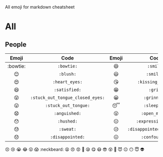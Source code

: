All emoji for markdown cheatsheet

# All

## People
| Emoji | Code | Emoji | Code | Emoji | Code | Emoji | Code |
| :---: | :---: | :---: | :---: | :---: | :---: | :---: | :---: |
:bowtie: | ``:bowtie:`` | :smile: | ``:smile:`` | :laughing: | ``:laughing:`` | :laughing: | ``:laughing:``
:blush: | ``:blush:`` | :smiley: | ``:smiley:`` | :relaxed: | ``:relaxed:`` | :smirk: | ``:smirk:``
:heart_eyes: | ``:heart_eyes:`` | :kissing_heart: | ``:kissing_heart:`` | :kissing_closed_eyes: | ``:kissing_closed_eyes:`` | :flushed: | ``:flushed:`` | :relieved: | ``:relieved:``
:satisfied: | ``:satisfied:`` | :grin: | ``:grin:`` | :wink: | ``:wink:`` | :stuck_out_tongue_winking_eye: | ``:stuck_out_tongue_winking_eye:``
:stuck_out_tongue_closed_eyes: | ``:stuck_out_tongue_closed_eyes:`` | :grinning: | ``:grinning:`` | :kissing: | ``:kissing:`` | :kissing_smiling_eyes: | ``:kissing_smiling_eyes:``
:stuck_out_tongue: | ``:stuck_out_tongue:`` | :sleeping: | ``:sleeping:`` | :worried: | ``:worried:`` | :frowning: | ``:frowning:``
:anguished: | ``:anguished:`` | :open_mouth: | ``:open_mouth:`` | :grimacing: | ``:grimacing:`` | :confused: | ``:confused:``
:hushed: | ``:hushed:`` | :expressionless: | ``:expressionless:`` | :unamused: | ``:unamused:`` | :sweat_smile: | ``:sweat_smile:``
:sweat: | ``:sweat:`` | :disappointed_relieved: | ``:disappointed_relieved:`` | :weary: | ``:weary:`` | :pensive: | ``:pensive:``
:disappointed: | ``:disappointed:`` | :confounded: | ``:confounded:`` | :fearful: | ``:fearful:`` | :cold_sweat: | ``:cold_sweat:``



:persevere:
:cry:
:sob:
:joy:
:astonished:
:scream:
:neckbeard:
:tired_face:
:angry:
:rage:
:triumph:
:sleepy:
:yum:
:mask:
:sunglasses:
:dizzy_face:
:imp:
:smiling_imp:
:neutral_face:
:no_mouth:
:innocent:
:alien:

